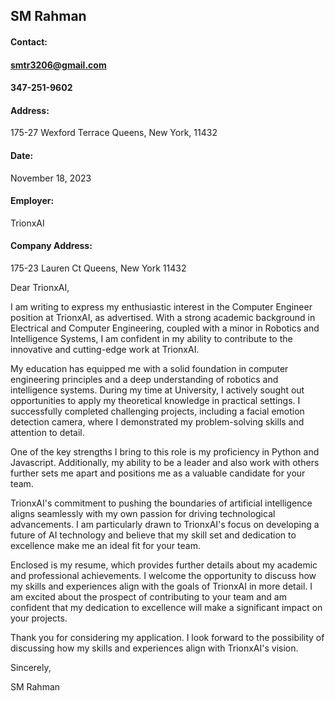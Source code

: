 ## SM Rahman 

#### Contact: 
#### smtr3206@gmail.com
#### 347-251-9602
#### Address: 
175-27 Wexford Terrace
Queens, New York, 11432
#### Date:
November 18, 2023
#### Employer: 
TrionxAI
#### Company Address: 
175-23 Lauren Ct
Queens, New York 11432

Dear TrionxAI,

I am writing to express my enthusiastic interest in the Computer Engineer position at TrionxAI, as advertised. With a strong academic background in Electrical and Computer Engineering, coupled with a minor in Robotics and Intelligence Systems, I am confident in my ability to contribute to the innovative and cutting-edge work at TrionxAI.

My education has equipped me with a solid foundation in computer engineering principles and a deep understanding of robotics and intelligence systems. During my time at University, I actively sought out opportunities to apply my theoretical knowledge in practical settings. I successfully completed challenging projects, including a facial emotion detection camera, where I demonstrated my problem-solving skills and attention to detail.

One of the key strengths I bring to this role is my proficiency in Python and Javascript. Additionally, my ability to be a leader and also work with others further sets me apart and positions me as a valuable candidate for your team.

TrionxAI's commitment to pushing the boundaries of artificial intelligence aligns seamlessly with my own passion for driving technological advancements. I am particularly drawn to TrionxAI's focus on developing a future of AI technology and believe that my skill set and dedication to excellence make me an ideal fit for your team.

Enclosed is my resume, which provides further details about my academic and professional achievements. I welcome the opportunity to discuss how my skills and experiences align with the goals of TrionxAI in more detail. I am excited about the prospect of contributing to your team and am confident that my dedication to excellence will make a significant impact on your projects.

Thank you for considering my application. I look forward to the possibility of discussing how my skills and experiences align with TrionxAI's vision.

Sincerely,

SM Rahman
